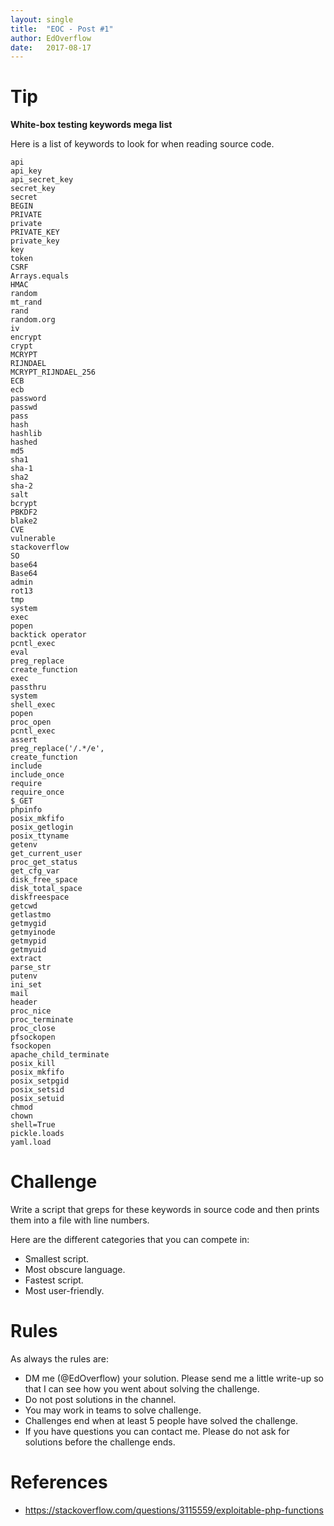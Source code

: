 ```yaml
---
layout: single
title:  "EOC - Post #1"
author: EdOverflow
date:   2017-08-17
---
```


# Tip

__White-box testing keywords mega list__

Here is a list of keywords to look for when reading source code.

```
api
api_key
api_secret_key
secret_key
secret
BEGIN
PRIVATE
private
PRIVATE_KEY
private_key
key
token
CSRF
Arrays.equals
HMAC
random
mt_rand
rand
random.org
iv
encrypt
crypt
MCRYPT
RIJNDAEL
MCRYPT_RIJNDAEL_256
ECB
ecb
password
passwd
pass
hash
hashlib
hashed
md5
sha1
sha-1
sha2
sha-2
salt
bcrypt
PBKDF2
blake2
CVE
vulnerable
stackoverflow
SO
base64
Base64
admin
rot13
tmp
system
exec
popen
backtick operator
pcntl_exec
eval
preg_replace
create_function
exec
passthru
system
shell_exec
popen
proc_open
pcntl_exec
assert
preg_replace('/.*/e',
create_function
include
include_once
require
require_once
$_GET
phpinfo
posix_mkfifo
posix_getlogin
posix_ttyname
getenv
get_current_user
proc_get_status
get_cfg_var
disk_free_space
disk_total_space
diskfreespace
getcwd
getlastmo
getmygid
getmyinode
getmypid
getmyuid
extract
parse_str
putenv
ini_set
mail
header
proc_nice
proc_terminate
proc_close
pfsockopen
fsockopen
apache_child_terminate
posix_kill
posix_mkfifo
posix_setpgid
posix_setsid
posix_setuid
chmod
chown
shell=True
pickle.loads
yaml.load
```

# Challenge

Write a script that greps for these keywords in source code and then prints them into a file with line numbers.

Here are the different categories that you can compete in:

- Smallest script.
- Most obscure language.
- Fastest script.
- Most user-friendly.

# Rules

As always the rules are:
- DM me (@EdOverflow) your solution. Please send me a little write-up so that I can see how you went about solving the challenge. 
- Do not post solutions in the channel.
- You may work in teams to solve challenge.
- Challenges end when at least 5 people have solved the challenge.
- If you have questions you can contact me. Please do not ask for solutions before the challenge ends.

# References

- https://stackoverflow.com/questions/3115559/exploitable-php-functions
